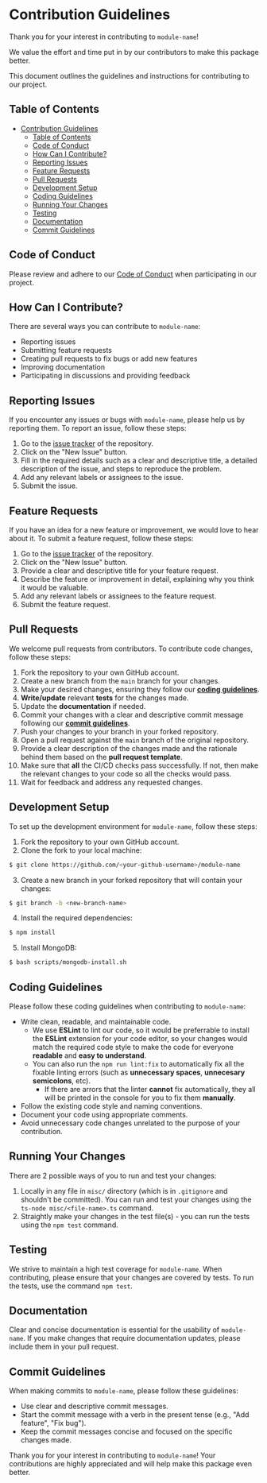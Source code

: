 # Contribution Guidelines

Thank you for your interest in contributing to `module-name`!

We value the effort and time put in by our contributors to make this package better.

This document outlines the guidelines and instructions for contributing to our project.

## Table of Contents
- [Contribution Guidelines](#contribution-guidelines)
	- [Table of Contents](#table-of-contents)
	- [Code of Conduct](#code-of-conduct)
	- [How Can I Contribute?](#how-can-i-contribute)
	- [Reporting Issues](#reporting-issues)
	- [Feature Requests](#feature-requests)
	- [Pull Requests](#pull-requests)
	- [Development Setup](#development-setup)
	- [Coding Guidelines](#coding-guidelines)
	- [Running Your Changes](#running-your-changes)
	- [Testing](#testing)
	- [Documentation](#documentation)
	- [Commit Guidelines](#commit-guidelines)

## Code of Conduct
Please review and adhere to our [Code of Conduct](CODE_OF_CONDUCT.md) when participating in our project.

## How Can I Contribute?
There are several ways you can contribute to `module-name`:

- Reporting issues
- Submitting feature requests
- Creating pull requests to fix bugs or add new features
- Improving documentation
- Participating in discussions and providing feedback

## Reporting Issues
If you encounter any issues or bugs with `module-name`, please help us by reporting them. To report an issue, follow these steps:

1. Go to the [issue tracker](https://github.com/shadowplay1/module-name/issues) of the repository.
2. Click on the "New Issue" button.
3. Fill in the required details such as a clear and descriptive title, a detailed description of the issue, and steps to reproduce the problem.
4. Add any relevant labels or assignees to the issue.
5. Submit the issue.

## Feature Requests
If you have an idea for a new feature or improvement, we would love to hear about it. To submit a feature request, follow these steps:

1. Go to the [issue tracker](https://github.com/shadowplay1/module-name/issues) of the repository.
2. Click on the "New Issue" button.
3. Provide a clear and descriptive title for your feature request.
4. Describe the feature or improvement in detail, explaining why you think it would be valuable.
5. Add any relevant labels or assignees to the feature request.
6. Submit the feature request.

## Pull Requests
We welcome pull requests from contributors. To contribute code changes, follow these steps:

1. Fork the repository to your own GitHub account.
2. Create a new branch from the `main` branch for your changes.
3. Make your desired changes, ensuring they follow our **[coding guidelines](#coding-guidelines)**.
4. **Write/update** relevant **tests** for the changes made.
5. Update the **documentation** if needed.
6. Commit your changes with a clear and descriptive commit message following our **[commit guidelines](#commit-guidelines)**.
7. Push your changes to your branch in your forked repository.
8. Open a pull request against the `main` branch of the original repository.
9. Provide a clear description of the changes made and the rationale behind them based on the **pull request template**.
10. Make sure that **all** the CI/CD checks pass successfully. If not, then make the relevant changes to your code so all the checks would pass.
11. Wait for feedback and address any requested changes.

## Development Setup
To set up the development environment for `module-name`, follow these steps:

1. Fork the repository to your own GitHub account.
2. Clone the fork to your local machine:
```bash
$ git clone https://github.com/<your-github-username>/module-name
```

3. Create a new branch in your forked repository that will contain your changes:
```bash
$ git branch -b <new-branch-name>
```

4. Install the required dependencies:
```bash
$ npm install
```

5. Install MongoDB:
```bash
$ bash scripts/mongodb-install.sh
```

## Coding Guidelines
Please follow these coding guidelines when contributing to `module-name`:

- Write clean, readable, and maintainable code.
    - We use **ESLint** to lint our code, so it would be preferrable to install the **ESLint** extension for your code editor, so your changes would match the required code style to make the code for everyone __readable__ and __easy to understand__.
    - You can also run the `npm run lint:fix` to automatically fix all the fixable linting errors (such as __unnecessary spaces__, __unnecesary semicolons__, etc).
        - If there are arrors that the linter **cannot** fix automatically, they all will be printed in the console for you to fix them **manually**.
- Follow the existing code style and naming conventions.
- Document your code using appropriate comments.
- Avoid unnecessary code changes unrelated to the purpose of your contribution.

## Running Your Changes
There are 2 possible ways of you to run and test your changes:
1. Locally in any file in `misc/` directory (which is in `.gitignore` and shouldn't be committed). You can run and test your changes using the `ts-node misc/<file-name>.ts` command.
2. Straightly make your changes in the test file(s) - you can run the tests using the `npm test` command.

## Testing
We strive to maintain a high test coverage for `module-name`. When contributing, please ensure that your changes are covered by tests. To run the tests, use the command `npm test`.

## Documentation
Clear and concise documentation is essential for the usability of `module-name`. If you make changes that require documentation updates, please include them in your pull request.

## Commit Guidelines
When making commits to `module-name`, please follow these guidelines:

- Use clear and descriptive commit messages.
- Start the commit message with a verb in the present tense (e.g., "Add feature", "Fix bug").
- Keep the commit messages concise and focused on the specific changes made.

Thank you for your interest in contributing to `module-name`! Your contributions are highly appreciated and will help make this package even better.

